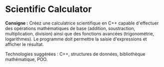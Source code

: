 # Scientific Calculator

**Consigne :**
Créez une calculatrice scientifique en C++ capable d'effectuer des opérations mathématiques de base (addition, soustraction, multiplication, division) ainsi que des fonctions avancées (trigonométrie, logarithmes). Le programme doit permettre la saisie d'expressions et afficher le résultat.

Technologies suggérées : C++, structures de données, bibliothèque mathématique, POO.
